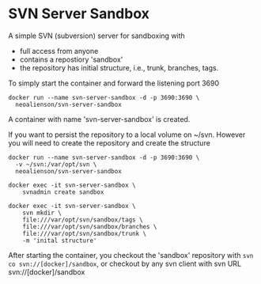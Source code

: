 SVN Server Sandbox
=====

A simple SVN (subversion) server for sandboxing with
* full access from anyone
* contains a repostiory 'sandbox'
* the repository has initial structure, i.e., trunk, branches, tags.

To simply start the container and forward the listening port 3690

```
docker run --name svn-server-sandbox -d -p 3690:3690 \
  neoalienson/svn-server-sandbox
```

A container with name 'svn-server-sandbox' is created.

If you want to persist the repository to a local volume on ~/svn. However
you will need to create the repository and create the structure

```
docker run --name svn-server-sandbox -d -p 3690:3690 \
  -v ~/svn:/var/opt/svn \
  neoalienson/svn-server-sandbox

docker exec -it svn-server-sandbox \
    svnadmin create sandbox

docker exec -it svn-server-sandbox \
    svn mkdir \
    file:///var/opt/svn/sandbox/tags \
    file:///var/opt/svn/sandbox/branches \
    file:///var/opt/svn/sandbox/trunk \
    -m 'inital structure'

```

After starting the container, you checkout the 'sandbox' repository with
`svn co svn://[docker]/sandbox`, or checkout by any svn client with svn URL
svn://[docker]/sandbox
